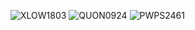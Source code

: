 ![XLOW1803](https://github.com/AhmadouTidjani37/ai_assistant_app_flutter/assets/125843558/d5601496-c561-42a6-bcba-c778657131b0)
![QUON0924](https://github.com/AhmadouTidjani37/ai_assistant_app_flutter/assets/125843558/3dd214e3-9cc4-4064-8866-321a368be10a)
![PWPS2461](https://github.com/AhmadouTidjani37/ai_assistant_app_flutter/assets/125843558/23292347-1ec0-4b3d-a43a-d029a4cae805)

